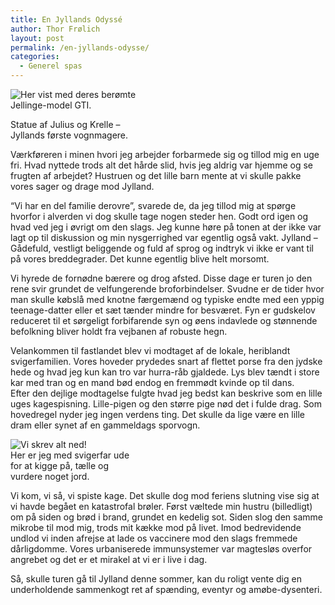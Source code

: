 ```yaml
---
title: En Jyllands Odyssé
author: Thor Frølich
layout: post
permalink: /en-jyllands-odysse/
categories:
  - Generel spas
---
```

<div class="bitImage bitRight" style="width: 218px">
  <img src="http://www.abekat.net/images/jysk_vogn.jpg" alt="Her vist med deres berømte Jellinge-model GTI." /></p> <p>
    Statue af Julius og Krelle – Jyllands første vognmagere.
  </p>
</div>

Værkføreren i minen hvori jeg arbejder forbarmede sig og tillod mig en uge fri. Hvad nyttede trods alt det hårde slid, hvis jeg aldrig var hjemme og se frugten af arbejdet? Hustruen og det lille barn mente at vi skulle pakke vores sager og drage mod Jylland.  
<!--more-->

  
“Vi har en del familie derovre”, svarede de, da jeg tillod mig at spørge hvorfor i alverden vi dog skulle tage nogen steder hen. Godt ord igen og hvad ved jeg i øvrigt om den slags. Jeg kunne høre på tonen at der ikke var lagt op til diskussion og min nysgerrighed var egentlig også vakt. Jylland – Gådefuld, vestligt beliggende og fuld af sprog og indtryk vi ikke er vant til på vores breddegrader. Det kunne egentlig blive helt morsomt.

Vi hyrede de fornødne bærere og drog afsted. Disse dage er turen jo den rene svir grundet de velfungerende broforbindelser. Svudne er de tider hvor man skulle købslå med knotne færgemænd og typiske endte med een yppig teenage-datter eller et sæt tænder mindre for besværet. Fyn er gudskelov reduceret til et sørgeligt forbifarende syn og øens indavlede og stønnende befolkning bliver holdt fra vejbanen af robuste hegn.

Velankommen til fastlandet blev vi modtaget af de lokale, heriblandt svigerfamilien. Vores hoveder prydedes snart af flettet porse fra den jydske hede og hvad jeg kun kan tro var hurra-råb gjaldede. Lys blev tændt i store kar med tran og en mand bød endog en fremmødt kvinde op til dans.  
Efter den dejlige modtagelse fulgte hvad jeg bedst kan beskrive som en lille uges kagespisning. Lille-pigen og den større pige nød det i fulde drag. Som hovedregel nyder jeg ingen verdens ting. Det skulle da lige være en lille dram eller synet af en gammeldags sporvogn.

<div class="bitImage bitLeft" style="width: 208px">
  <img src="http://www.abekat.net/images/hazmat.jpg" alt="Vi skrev alt ned!" /><br /> Her er jeg med svigerfar ude for at kigge på, tælle og vurdere noget jord.
</div>

Vi kom, vi så, vi spiste kage. Det skulle dog mod feriens slutning vise sig at vi havde begået en katastrofal brøler. Først væltede min hustru (billedligt) om på siden og brød i brand, grundet en kedelig sot. Siden slog den samme mikrobe til mod mig, trods mit kække mod på livet. Imod bedrevidende undlod vi inden afrejse at lade os vaccinere mod den slags fremmede dårligdomme. Vores urbaniserede immunsystemer var magtesløs overfor angrebet og det er et mirakel at vi er i live i dag. 

Så, skulle turen gå til Jylland denne sommer, kan du roligt vente dig en underholdende sammenkogt ret af spænding, eventyr og amøbe-dysenteri.